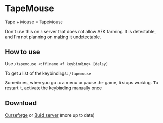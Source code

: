 TapeMouse
=========

Tape + Mouse = TapeMouse

Don't use this on a server that does not allow AFK farming.
It is detectable, and I'm not planning on making it undetectable.

How to use
----------

Use `/tapemouse <off|name of keybinding> [delay]`

To get a list of the keybindings: `/tapemouse`

Sometimes, when you go to a menu or pause the game, it stops working.
To restart it, activate the keybinding manually once.


Download
--------

[Curseforge](https://minecraft.curseforge.com/projects/tapemouse) or 
[Build server](http://jenkins.dries007.net/job/TapeMouse/) (more up to date)
